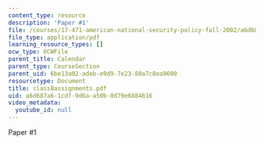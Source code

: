 ```yaml
---
content_type: resource
description: 'Paper #1'
file: /courses/17-471-american-national-security-policy-fall-2002/a6d687a61cdf9d6aa50b0d79e6884616_class8assignments.pdf
file_type: application/pdf
learning_resource_types: []
ocw_type: OCWFile
parent_title: Calendar
parent_type: CourseSection
parent_uid: 6be13a02-adeb-e9d9-7e23-80a7c8ea9690
resourcetype: Document
title: class8assignments.pdf
uid: a6d687a6-1cdf-9d6a-a50b-0d79e6884616
video_metadata:
  youtube_id: null
---
```

Paper #1

